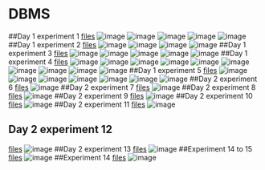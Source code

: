 # DBMS
##Day 1 experiment 1
[files](https://github.com/Hamsika2004/DBMS/commit/34b5f4eb7b870b8c0193925c91c62d7bde7a9614)
![image](https://user-images.githubusercontent.com/113450853/191297238-6bfd1b77-c195-4240-a926-8202c9152ce3.png)
![image](https://user-images.githubusercontent.com/113450853/191297374-1750f21a-efec-465f-ae78-e36d54bacce5.png)
![image](https://user-images.githubusercontent.com/113450853/191297559-05b1d481-7ecf-4417-ba50-29d8e715fa67.png)
![image](https://user-images.githubusercontent.com/113450853/191297766-2448916f-fb27-42c6-ba0f-5d70a2449797.png)
![image](https://user-images.githubusercontent.com/113450853/191297858-a0925234-929c-4cf8-a9fe-b7273c828409.png)
##Day 1 experiment 2
[files](https://github.com/Hamsika2004/DBMS/commit/536fa042f1d1f9511577496492217f3b54aca4cf)
![image](https://user-images.githubusercontent.com/113450853/191327465-dc44a97e-dfad-47f4-918e-299ced033421.png)
![image](https://user-images.githubusercontent.com/113450853/191327604-6e0e3ca5-2342-42ed-8e58-723b0eb5ac68.png)
![image](https://user-images.githubusercontent.com/113450853/191327711-9e4c1388-3b54-4d1f-b453-098851d51c16.png)
![image](https://user-images.githubusercontent.com/113450853/191327829-97f6ac59-69a2-46dc-aa42-b64d0faf157f.png)
##Day 1 experiment 3
[files](https://github.com/Hamsika2004/DBMS/commit/6003e43fc6d00dc5db14573b61d49ba46c3a4132)
![image](https://user-images.githubusercontent.com/113450853/191501427-ac30a819-e269-44fd-959b-1d80ec2f605c.png)
![image](https://user-images.githubusercontent.com/113450853/191501561-f18f702a-0166-4db5-b46a-9cbb7d43b957.png)
![image](https://user-images.githubusercontent.com/113450853/191501649-af701164-6fd4-4f83-8f74-d7f5428f8d05.png)
![image](https://user-images.githubusercontent.com/113450853/191501739-ddcb0f46-1edd-4563-873b-9a9cd558e070.png)
![image](https://user-images.githubusercontent.com/113450853/191501844-bf513c7d-8581-4461-931f-8e7375906ba8.png)
##Day 1 experiment 4
[files](https://github.com/Hamsika2004/DBMS/commit/3eba7057ec3c05dfe4b8fe4104dd485ace0fa781)
![image](https://user-images.githubusercontent.com/113450853/191504371-b5b792e4-963c-457c-975e-54e0c38e2a70.png)
![image](https://user-images.githubusercontent.com/113450853/191504520-17e5ff85-e59a-4e25-bd5e-b9cc66bd237b.png)
![image](https://user-images.githubusercontent.com/113450853/191504622-06f33380-8a8a-4fbe-a42b-3a6adcf62744.png)
![image](https://user-images.githubusercontent.com/113450853/191504707-994466a6-92bb-441e-a5f7-5a93b6b673bc.png)
![image](https://user-images.githubusercontent.com/113450853/191504828-14725ea8-1319-459c-9ebb-caaee955509d.png)
![image](https://user-images.githubusercontent.com/113450853/191504986-ad75eded-b449-4a53-af93-e50fe5034076.png)
![image](https://user-images.githubusercontent.com/113450853/191505059-e391fe43-8597-467f-8bcc-58b96aef4dd7.png)
![image](https://user-images.githubusercontent.com/113450853/191505151-db957230-8d82-48b3-b9ef-f6f99f301022.png)
![image](https://user-images.githubusercontent.com/113450853/191505233-5df45212-7eea-4147-aeae-c7caef641fb7.png)
![image](https://user-images.githubusercontent.com/113450853/191505381-8b9149c7-6c4e-467c-ae39-5d1b44ff3eb0.png)
##Day 1 experiment 5
[files](https://github.com/Hamsika2004/DBMS/commit/b0d474f2174cd4d76eee2a6d12901ecfce31c352)
![image](https://user-images.githubusercontent.com/113450853/191507192-9a440349-8446-4704-bdbf-b56a60ef6ada.png)
![image](https://user-images.githubusercontent.com/113450853/191507310-7210495d-b258-4e96-b06e-bbefbde1efff.png)
![image](https://user-images.githubusercontent.com/113450853/191507412-7a5c0374-0def-4182-b58e-1305e5fcae8c.png)
![image](https://user-images.githubusercontent.com/113450853/191507533-b6465fe1-e63a-4d91-ae33-9fefbe402640.png)
![image](https://user-images.githubusercontent.com/113450853/191507710-12009415-744c-4064-8903-0f0f4dd06842.png)
![image](https://user-images.githubusercontent.com/113450853/191507816-b144068d-be75-431e-9075-0b8ee711052c.png)
![image](https://user-images.githubusercontent.com/113450853/191507937-33f1442f-299d-4704-90b5-a926c4200ba2.png)
##Day 2 experiment 6
[files](https://github.com/Hamsika2004/DBMS/commit/39fa8622c9fa65227d01b296fee81f224ce28146)
![image](https://user-images.githubusercontent.com/113450853/191652113-a1ab16b4-9e32-4ae5-9a0b-4b00aece1d62.png)
##Day 2 experiment 7
[files](https://github.com/Hamsika2004/DBMS/commit/199a9496294519a188ecc7d963e25839bf267de0)
![image](https://user-images.githubusercontent.com/113450853/191653042-64f9074b-e89c-4c43-a653-85cbb5317aa5.png)
##Day 2 experiment 8
[files](https://github.com/Hamsika2004/DBMS/commit/244339e8cf627bb0e0ac74ee490e487777945c6c)
![image](https://user-images.githubusercontent.com/113450853/191653954-aaff86f2-c2cc-46fe-a7e1-73d1b24af73a.png)
##Day 2 experiment 9
[files](https://github.com/Hamsika2004/DBMS/commit/3dd37b08e52d120f9cd05162eb871cef15a02981)
![image](https://user-images.githubusercontent.com/113450853/191654427-ccbd644d-81cd-4e10-bdd9-d04300d0664d.png)
##Day 2 experiment 10
[files](https://github.com/Hamsika2004/DBMS/commit/7410c4c9ca48fab3a56c87151faac69ae25d3825)
![image](https://user-images.githubusercontent.com/113450853/191654764-9a223577-a93e-416a-93d2-0b36e0de4bbc.png)
##Day 2 experiment 11
[files](https://github.com/Hamsika2004/DBMS/commit/a6a4041cc169673bd8d8d5bfcb5321bc9e58393f)
![image](https://user-images.githubusercontent.com/113450853/191656055-bfb1f0fa-914e-40ea-98ec-d46f5c77df50.png)
## Day 2 experiment 12
[files](https://github.com/Hamsika2004/DBMS/commit/4df099eff20919cb4bd95d10f17a62c646bd40fd)
![image](https://user-images.githubusercontent.com/113450853/191656865-2b2224e7-8729-4ee2-9642-3b4ab85f2694.png)
##Day 2 experiment 13
[files](https://github.com/Hamsika2004/DBMS/commit/099c9a7ccd38eb329feaf6a32ef774d4ece863be)
![image](https://user-images.githubusercontent.com/113450853/191657817-d26f2026-beaa-404b-b62a-a91869333637.png)
##Experiment 14 to 15
[files](https://github.com/Hamsika2004/DBMS/commit/033128c8d142ca4debdc9cf0db9f31f950bc0486)
![image](https://user-images.githubusercontent.com/113450853/191658595-029d66e8-9896-4eb5-bb43-c273cd6f4630.png)
##Experiment 14
[files](https://github.com/Hamsika2004/DBMS/commit/15cfe83212ca9d4903a3b9395c4d59325a47b67a)
![image](https://user-images.githubusercontent.com/113450853/191770657-9fb11164-136f-422d-be3a-9d8544d7b90d.png)
